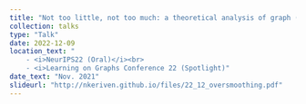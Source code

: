 ```yaml
---
title: "Not too little, not too much: a theoretical analysis of graph (over)smoothing"
collection: talks
type: "Talk"
date: 2022-12-09
location_text: "
	- <i>NeurIPS22 (Oral)</i><br>
	- <i>Learning on Graphs Conference 22 (Spotlight)"
date_text: "Nov. 2021"
slideurl: "http://nkeriven.github.io/files/22_12_oversmoothing.pdf"
---
```

